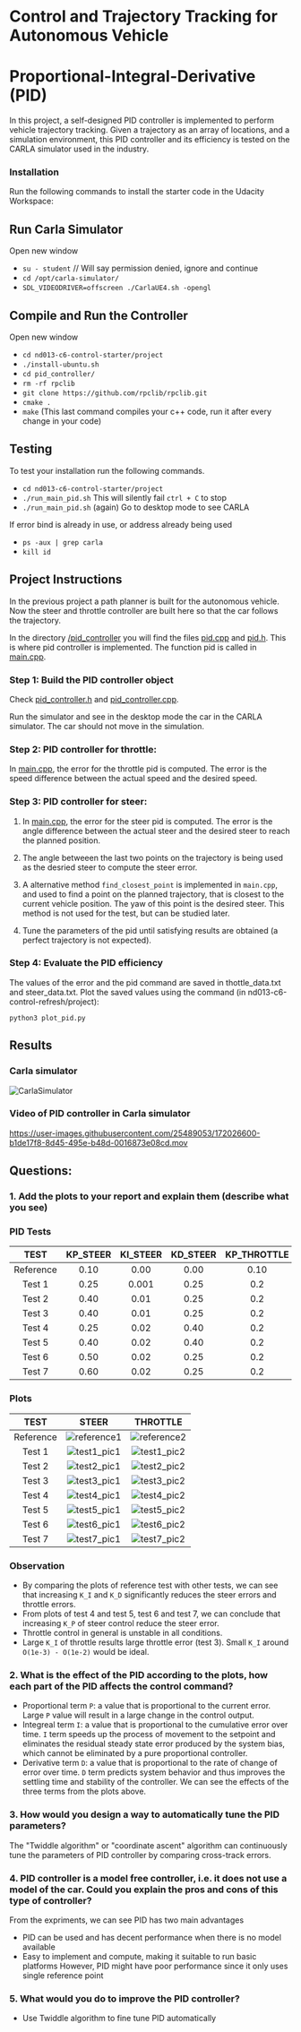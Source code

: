 # Control and Trajectory Tracking for Autonomous Vehicle

# Proportional-Integral-Derivative (PID)

In this project, a self-designed PID controller is implemented to perform vehicle trajectory tracking. Given a trajectory as an array of locations, and a simulation environment, this PID controller and its efficiency is tested on the CARLA simulator used in the industry.

### Installation

Run the following commands to install the starter code in the Udacity Workspace:


## Run Carla Simulator

Open new window

* `su - student`
// Will say permission denied, ignore and continue
* `cd /opt/carla-simulator/`
* `SDL_VIDEODRIVER=offscreen ./CarlaUE4.sh -opengl`

## Compile and Run the Controller

Open new window

* `cd nd013-c6-control-starter/project`
* `./install-ubuntu.sh`
* `cd pid_controller/`
* `rm -rf rpclib`
* `git clone https://github.com/rpclib/rpclib.git`
* `cmake .`
* `make` (This last command compiles your c++ code, run it after every change in your code)

## Testing

To test your installation run the following commands.

* `cd nd013-c6-control-starter/project`
* `./run_main_pid.sh`
This will silently fail `ctrl + C` to stop
* `./run_main_pid.sh` (again)
Go to desktop mode to see CARLA

If error bind is already in use, or address already being used

* `ps -aux | grep carla`
* `kill id`


## Project Instructions

In the previous project a path planner is built for the autonomous vehicle. Now the steer and throttle controller are built here so that the car follows the trajectory.

In the directory [/pid_controller](https://github.com/udacity/nd013-c6-control-starter/tree/mathilde/project_c6/project/pid_controller)  you will find the files [pid.cpp](https://github.com/udacity/nd013-c6-control-starter/tree/mathilde/project_c6/project/pid_controller/pid.cpp)  and [pid.h](https://github.com/udacity/nd013-c6-control-starter/tree/mathilde/project_c6/project/pid_controller/pid.h). This is where pid controller is implemented.
The function pid is called in [main.cpp](https://github.com/udacity/nd013-c6-control-starter/tree/mathilde/project_c6/project/pid_controller/main.cpp).

### Step 1: Build the PID controller object
Check [pid_controller.h](https://github.com/udacity/nd013-c6-control-starter/tree/mathilde/project_c6/project/pid_controller/pid_controller.h) and [pid_controller.cpp](https://github.com/udacity/nd013-c6-control-starter/tree/mathilde/project_c6/project/pid_controller/pid_controller.cpp).

Run the simulator and see in the desktop mode the car in the CARLA simulator. The car should not move in the simulation.
### Step 2: PID controller for throttle:
In [main.cpp](https://github.com/udacity/nd013-c6-control-starter/tree/mathilde/project_c6/project/pid_controller/main.cpp), the error for the throttle pid is computed. The error is the speed difference between the actual speed and the desired speed.

### Step 3: PID controller for steer:
1) In [main.cpp](https://github.com/udacity/nd013-c6-control-starter/tree/mathilde/project_c6/project/pid_controller/main.cpp), the error for the steer pid is computed. The error is the angle difference between the actual steer and the desired steer to reach the planned position.

2) The angle betweeen the last two points on the trajectory is being used as the desried steer to compute the steer error.

3) A alternative method `find_closest_point` is implemented in `main.cpp`, and used to find a point on the planned trajectory, that is closest to the current vehicle position. The yaw of this point is the desired steer. This method is not used for the test, but can be studied later.

4) Tune the parameters of the pid until satisfying results are obtained (a perfect trajectory is not expected).

### Step 4: Evaluate the PID efficiency
The values of the error and the pid command are saved in thottle_data.txt and steer_data.txt.
Plot the saved values using the command (in nd013-c6-control-refresh/project):

```
python3 plot_pid.py
```

## Results
### Carla simulator
![CarlaSimulator](images/carla_screenshot.png)

### Video of PID controller in Carla simulator
https://user-images.githubusercontent.com/25489053/172026600-b1de17f8-8d45-495e-b48d-0016873e08cd.mov


## Questions:
### 1. Add the plots to your report and explain them (describe what you see)
### PID Tests
|  TEST  | KP_STEER | KI_STEER | KD_STEER | KP_THROTTLE | KI_THROTTLE | KD_THROTTLE |
|:------:|:--------:|:--------:|:--------:|:-----------:|:-----------:|:-----------:|
|Reference|  0.10   |   0.00   |   0.00   |     0.10    |    0.00     |     0.00    |
| Test 1 |   0.25   |   0.001  |   0.25   |     0.2     |    0.001    |     0.10    |
| Test 2 |   0.40   |   0.01   |   0.25   |     0.2     |    0.01     |     0.15    |
| Test 3 |   0.40   |   0.01   |   0.25   |     0.2     |    0.15     |     0.15    |
| Test 4 |   0.25   |   0.02   |   0.40   |     0.2     |    0.01     |     0.3     |
| Test 5 |   0.40   |   0.02   |   0.40   |     0.2     |    0.01     |     0.3     |
| Test 6 |   0.50   |   0.02   |   0.25   |     0.2     |    0.01     |     0.15    |
| Test 7 |   0.60   |   0.02   |   0.25   |     0.2     |    0.01     |     0.15    |
### Plots
|TEST|STEER|THROTTLE|
|:--:|:---:|:------:|
Reference|![reference1](images/Figure_1.png)| ![reference2](images/Figure_2.png)
Test 1|![test1_pic1](images/test1_pic1.png) | ![test1_pic2](images/test1_pic2.png)
Test 2|![test2_pic1](images/test2_pic1.png) | ![test2_pic2](images/test2_pic2.png)
Test 3|![test3_pic1](images/test3_pic1.png) | ![test3_pic2](images/test3_pic2.png)
Test 4|![test4_pic1](images/test4_pic1.png) | ![test4_pic2](images/test4_pic2.png)
Test 5|![test5_pic1](images/test5_pic1.png) | ![test5_pic2](images/test5_pic2.png)
Test 6|![test6_pic1](images/test6_pic1.png) | ![test6_pic2](images/test6_pic2.png)
Test 7|![test7_pic1](images/test7_pic1.png) | ![test7_pic2](images/test7_pic2.png)

### Observation
- By comparing the plots of reference test with other tests, we can see that increasing `K_I` and `K_D` significantly reduces the steer errors and throttle errors.
- From plots of test 4 and test 5, test 6 and test 7, we can conclude that increasing `K_P` of steer control reduce the steer error.
- Throttle control in general is unstable in all conditions.
- Large `K_I` of throttle results large throttle error (test 3). Small `K_I` around `O(1e-3) - O(1e-2)` would be ideal.


### 2. What is the effect of the PID according to the plots, how each part of the PID affects the control command?
- Proportional term `P`: a value that is proportional to the current error. Large `P` value will result in a large change in the control output. 
- Integreal term `I`: a value that is proportional to the cumulative error over time. `I` term speeds up the process of movement to the setpoint and eliminates the residual steady state error produced by the system bias, which cannot be eliminated by a pure proportional controller.
- Derivative term `D`: a value that is proportional to the rate of change of error over time. `D` term predicts system behavior and thus improves the settling time and stability of the controller.
We can see the effects of the three terms from the plots above.
### 3. How would you design a way to automatically tune the PID parameters?
The "Twiddle algorithm" or "coordinate ascent" algorithm can continuously tune the parameters of PID controller by comparing cross-track errors.
### 4. PID controller is a model free controller, i.e. it does not use a model of the car. Could you explain the pros and cons of this type of controller?
From the expriments, we can see PID has two main advantages
- PID can be used and has decent performance when there is no model available
- Easy to implement and compute, making it suitable to run basic platforms
However, PID might have poor performance since it only uses single reference point

### 5. What would you do to improve the PID controller?
- Use Twiddle algorithm to fine tune PID automatically


